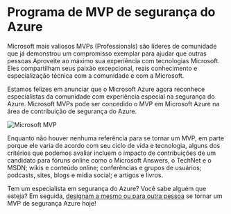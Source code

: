 <properties
   pageTitle="Programa de MVP de segurança do Azure | Microsoft Azure"
   description="O artigo fornece uma visão geral da área de contribuição de segurança do Azure no programa MVP."
   services="security"
   documentationCenter="na"
   authors="TomShinder"
   manager="StevenPo"
   editor="TomSh"/>

<tags
   ms.service="security"
   ms.devlang="na"
   ms.topic="article"
   ms.tgt_pltfrm="na"
   ms.workload="na"
   ms.date="10/18/2016"
   ms.author="yurid"/>

# <a name="azure-security-mvp-program"></a>Programa de MVP de segurança do Azure

Microsoft mais valiosos MVPs (Professionals) são líderes de comunidade que já demonstrou um compromisso exemplar para ajudar que outras pessoas Aproveite ao máximo sua experiência com tecnologias Microsoft. Eles compartilham seus paixão excepcional, reais conhecimento e especialização técnica com a comunidade e com a Microsoft.

Estamos felizes em anunciar que o Microsoft Azure agora reconhece especialistas da comunidade com experiência especial na segurança do Azure. Microsoft MVPs pode ser concedido o MVP em Microsoft Azure na área de contribuição de segurança do Azure.

![Microsoft MVP](./media/azure-security-mvp/azure-security-mvp-fig1.png)

Enquanto não houver nenhuma referência para se tornar um MVP, em parte porque ele varia de acordo com seu ciclo de vida e tecnologia, alguns dos critérios que podemos avaliar incluem o impacto de contribuições de um candidato para fóruns online como o Microsoft Answers, o TechNet e o MSDN; wikis e conteúdo online; conferências e grupos de usuários; podcasts, sites, blogs e mídia social; e artigos e livros. 

Tem um especialista em segurança do Azure? Você sabe alguém que esteja? Em seguida, [designam a mesmo ou para outra pessoa](https://mvp.microsoft.com/Nomination/nominate-an-mvp) se tornar um MVP de segurança Azure hoje!
